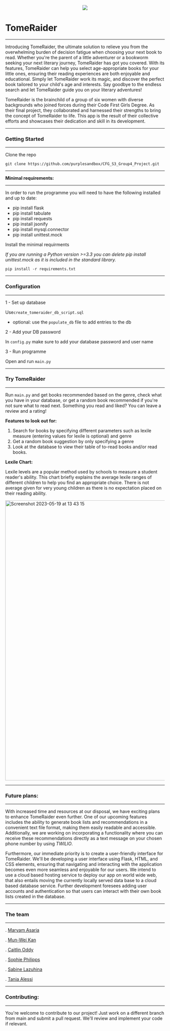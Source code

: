 <p align="center">
  <img src="https://github.com/purplesandbox/CFG_S3_Group4_Project/assets/128521409/807b9f08-9602-4881-8155-2aa1675bcc44"/>
</p>


# **TomeRaider** #


----


Introducing TomeRaider, the ultimate solution to relieve you from the overwhelming burden of decision fatigue when choosing your next book to read. Whether you're the parent of a little adventurer or a bookworm seeking your next literary journey, TomeRaider has got you covered. With its features, TomeRaider can help you select age-appropriate books for your little ones, ensuring their reading experiences are both enjoyable and educational. Simply let TomeRaider work its magic, and discover the perfect book tailored to your child's age and interests. Say goodbye to the endless search and let TomeRaider guide you on your literary adventures!



TomeRaider is the brainchild of a group of six women with diverse backgrounds who joined forces during their Code First Girls Degree. As their final project, they collaborated and harnessed their strengths to bring the concept of TomeRaider to life. This app is the result of their collective efforts and showcases their dedication and skill in its development.


--------
### **Getting Started** ###
-----


Clone the repo

```
git clone https://github.com/purplesandbox/CFG_S3_Group4_Project.git
```

---
**Minimal requirements:**

----

In order to run the programme you will need to have the following installed and up to date: 

- pip install flask
- pip install tabulate
- pip install requests
- pip install jsonify
- pip install mysql.connector
- pip install unittest.mock


Install the minimal requirments

*If you are running a Python version >=3.3 you can delete pip install unittest.mock as it is included in the standard library.*
 

```
pip install -r requirements.txt
```


---
### **Configuration** ###
---

1 - Set up database

Use`create_tomeraider_db_script.sql` 

 - optional: use the `populate_db` file to add entries to the db

2 - Add your DB password

In `config.py` make sure to add your database password and user name 

3 - Run programme

Open and run `main.py` 

---
### **Try TomeRaider** ###
---

Run `main.py` and get books recommended based on the genre, check what you have in your database, or get a random book recommended if you're not sure what to read next. Something you read and liked? You can leave a review and a rating! 

**Features to look out for:** 

1. Search for books by specifying different parameters such as lexile measure (entering values for lexile is optional) and genre
2. Get a random book suggestion by only specifying a genre
3. Look at the database to view their table of to-read books and/or read books.

**Lexile Chart:** 

Lexile levels are a popular method used by schools to measure a student reader's ability. This chart briefly explains the average lexile ranges of different children to help you find an appropriate choice. 
There is not average given for very young children as there is no expectation placed on their reading ability.

<img width="885" alt="Screenshot 2023-05-19 at 13 43 15" src="https://github.com/purplesandbox/CFG_S3_Group4_Project/assets/128521409/2d30dc99-7c7e-48cc-a350-ae0cc9905dd4">



---
### **Future plans:** ###
---

With increased time and resources at our disposal, we have exciting plans to enhance TomeRaider even further. One of our upcoming features includes the ability to generate book lists and recommendations in a convenient text file format, making them easily readable and accessible. Additionally, we are working on incorporating a functionality where you can receive these recommendations directly as a text message on your chosen phone number by using *TWILIO*.

Furthermore, our immediate priority is to create a user-friendly interface for TomeRaider. We'll be developing a user interface using Flask, HTML, and CSS elements, ensuring that navigating and interacting with the application becomes even more seamless and enjoyable for our users. We intend to use a cloud based hosting service to deploy our app on world wide web, that also entails moving the currently locally served data base to a cloud based database service. Further development foresees adding user accounts and authentication so that users can interact with their own book lists created in the database.

---
### **The team** ##
---

. [Maryam Asaria](https://github.com/MaryamA123)

. [Mun-Wei Kan](https://github.com/mwkan)

. [Caitlin Oddy](https://github.com/Catreeney2)

. [Sophie Philipps](https://github.com/SaPhilipps)

. [Sabine Lazuhina](https://github.com/purplesandbox)

. [Tania Alessi](https://github.com/16tales)

---
### **Contributing:** ###
---

You're welcome to contribute to our project! Just work on a different branch from main and submit a pull request. We'll review and implement your code if relevant. 

